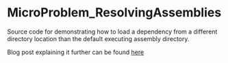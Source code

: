 # MicroProblem_ResolvingAssemblies

Source code for demonstrating how to load a dependency from a different directory location than the default executing assembly directory.

Blog post explaining it further can be found [here](https://intxparts.github.io/notes/notes_2021.01.09.html)

